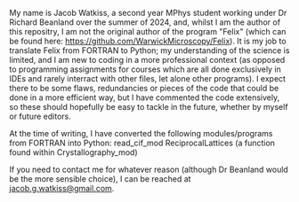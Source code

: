 My name is Jacob Watkiss, a second year MPhys student working under Dr Richard Beanland over the summer of 2024, and, whilst I am the author of this repositry, I am not the original
author of the program "Felix" (which can be found here: https://github.com/WarwickMicroscopy/Felix).
It is my job to translate Felix from FORTRAN to Python; my understanding of the science is limited, and I am new to coding in a more professional context (as opposed to programming assignments
for courses which are all done exclusively in IDEs and rarely interract with other files, let alone other programs). I expect there to be some flaws, redundancies or pieces of the code that
could be done in a more efficient way, but I have commented the code extensively, so these should hopefully be easy to tackle in the future, whether by myself or future editors.

At the time of writing, I have converted the following modules/programs from FORTRAN into Python:
read_cif_mod
ReciprocalLattices (a function found within Crystallography_mod)


If you need to contact me for whatever reason (although Dr Beanland would be the more sensible choice), I can be reached at jacob.g.watkiss@gmail.com.

